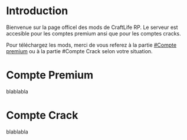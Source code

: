 # Introduction

Bienvenue sur la page officel des mods de CraftLife RP.
Le serveur est accesible pour les comptes premium ansi que pour les comptes cracks.

Pour téléchargez les mods, merci de vous referez à la partie [#Compte premium](https://github.com/CraftLifeRP/Mod/tree/main?tab=readme-ov-file#compte-premium) ou à la partie #Compte Crack selon votre situation.

# Compte Premium

blablabla

# Compte Crack

blablabla
